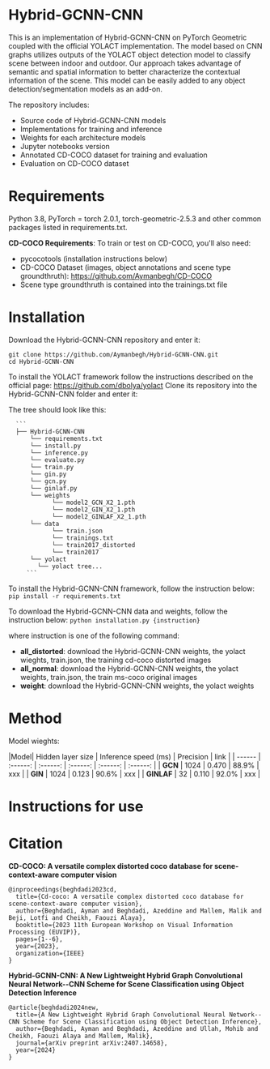 # Hybrid-GCNN-CNN
This is an implementation of Hybrid-GCNN-CNN on PyTorch Geometric coupled with the official YOLACT implementation. The model based on CNN graphs utilizes outputs of the YOLACT object detection model to classify scene between indoor and outdoor. Our approach takes advantage of semantic and spatial information to better characterize the contextual information of the scene. This model can be easily added to any object detection/segmentation models as an add-on.

The repository includes:
-  Source code of Hybrid-GCNN-CNN models
-  Implementations for training and inference
-  Weights for each architecture models
-  Jupyter notebooks version
-  Annotated CD-COCO dataset for training and evaluation
-  Evaluation on CD-COCO dataset

# Requirements

Python 3.8, PyTorch = torch 2.0.1, torch-geometric-2.5.3 and other common packages listed in requirements.txt.

**CD-COCO Requirements**:
To train or test on CD-COCO, you'll also need:
- pycocotools (installation instructions below)
- CD-COCO Dataset (images, object annotations and scene type groundthruth): https://github.com/Aymanbegh/CD-COCO
- Scene type groundthruth is contained into the trainings.txt file


# Installation
Download the Hybrid-GCNN-CNN repository and enter it:

```
git clone https://github.com/Aymanbegh/Hybrid-GCNN-CNN.git
cd Hybrid-GCNN-CNN
```

To install the YOLACT framework follow the instructions described on the official page: https://github.com/dbolya/yolact
Clone its repository into the Hybrid-GCNN-CNN folder and enter it:

The tree should look like this:

      ```
      ├── Hybrid-GCNN-CNN
          └── requirements.txt
          └── install.py
          └── inference.py
          └── evaluate.py
          └── train.py
          └── gin.py
          └── gcn.py
          └── ginlaf.py
          └── weights
                └── model2_GCN_X2_1.pth
                └── model2_GIN_X2_1.pth
                └── model2_GINLAF_X2_1.pth
          └── data
                └── train.json
                └── trainings.txt
                └── train2017_distorted
                └── train2017
          └── yolact
            └── yolact tree...              
         ```  

To install the Hybrid-GCNN-CNN framework, follow the instruction below:
      ```
pip install -r requirements.txt
      ```

To download the Hybrid-GCNN-CNN data and weights, follow the instruction below:
      ```
python installation.py {instruction}
      ```

where instruction is one of the following command:
- **all_distorted**: download the Hybrid-GCNN-CNN weights, the yolact wieghts, train.json, the training cd-coco distorted images
- **all_normal**: download the Hybrid-GCNN-CNN weights, the yolact weights, train.json, the train ms-coco original images
- **weight**: download the Hybrid-GCNN-CNN weights, the yolact weights


# Method


Model wieghts:

|Model| Hidden layer size  | Inference speed (ms) | Precision | link | 
| ------ | :------: | :------: | :------: | :------: |  :------: |
| **GCN** | 1024 | 0.470 | 88.9% | xxx |
| **GIN** | 1024 | 0.123 | 90.6% | xxx |
| **GINLAF** | 32 | 0.110 | 92.0% | xxx |


# Instructions for use

# Citation
**CD-COCO: A versatile complex distorted coco database for scene-context-aware computer vision**
```
@inproceedings{beghdadi2023cd,
  title={Cd-coco: A versatile complex distorted coco database for scene-context-aware computer vision},
  author={Beghdadi, Ayman and Beghdadi, Azeddine and Mallem, Malik and Beji, Lotfi and Cheikh, Faouzi Alaya},
  booktitle={2023 11th European Workshop on Visual Information Processing (EUVIP)},
  pages={1--6},
  year={2023},
  organization={IEEE}
}
```

**Hybrid-GCNN-CNN: A New Lightweight Hybrid Graph Convolutional Neural Network--CNN Scheme for Scene Classification using Object Detection Inference**

```
@article{beghdadi2024new,
  title={A New Lightweight Hybrid Graph Convolutional Neural Network--CNN Scheme for Scene Classification using Object Detection Inference},
  author={Beghdadi, Ayman and Beghdadi, Azeddine and Ullah, Mohib and Cheikh, Faouzi Alaya and Mallem, Malik},
  journal={arXiv preprint arXiv:2407.14658},
  year={2024}
}
```
